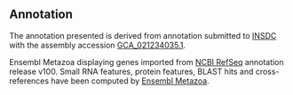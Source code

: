 **Annotation**
----------

The annotation presented is derived from annotation submitted to
[INSDC](http://www.insdc.org) with the assembly accession [GCA\_021234035.1](http://www.ebi.ac.uk/ena/data/view/GCA_021234035.1).

Ensembl Metazoa displaying genes imported from [NCBI RefSeq](https://www.ncbi.nlm.nih.gov/genome/annotation_euk/Daphnia_pulicaria/100) annotation release v100.
Small RNA features, protein features, BLAST hits and cross-references have been
computed by [Ensembl Metazoa](https://metazoa.ensembl.org/info/genome/annotation/index.html).
